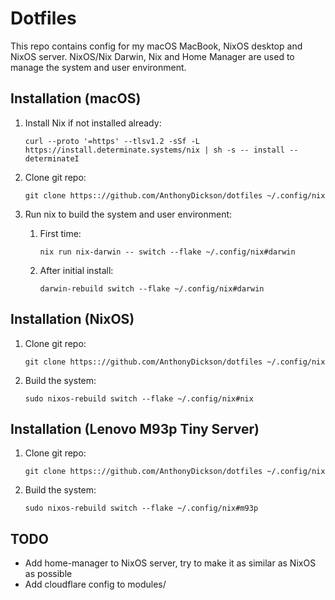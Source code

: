 # Dotfiles

This repo contains config for my macOS MacBook, NixOS desktop and NixOS server.
NixOS/Nix Darwin, Nix and Home Manager are used to manage the system and user environment.

## Installation (macOS)

1. Install Nix if not installed already:

    ```shell
    curl --proto '=https' --tlsv1.2 -sSf -L https://install.determinate.systems/nix | sh -s -- install --determinateI
    ```

1. Clone git repo:

    ```shell
    git clone https:://github.com/AnthonyDickson/dotfiles ~/.config/nix
    ```

1. Run nix to build the system and user environment:

    1. First time:

       ```shell
       nix run nix-darwin -- switch --flake ~/.config/nix#darwin
       ```

    2. After initial install:

       ```shell
       darwin-rebuild switch --flake ~/.config/nix#darwin
       ```

## Installation (NixOS)

1. Clone git repo:

    ```shell
    git clone https:://github.com/AnthonyDickson/dotfiles ~/.config/nix
    ```

1. Build the system:

    ```shell
    sudo nixos-rebuild switch --flake ~/.config/nix#nix
    ```

## Installation (Lenovo M93p Tiny Server)

1. Clone git repo:

    ```shell
    git clone https:://github.com/AnthonyDickson/dotfiles ~/.config/nix
    ```

2. Build the system:

    ```shell
    sudo nixos-rebuild switch --flake ~/.config/nix#m93p
    ```

## TODO

- Add home-manager to NixOS server, try to make it as similar as NixOS as possible
- Add cloudflare config to modules/
